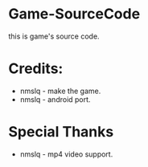 # Game-SourceCode

this is game's source code.

# Credits:

- nmslq - make the game.
- nmslq - android port.

# Special Thanks

- nmslq - mp4 video support.
